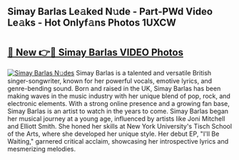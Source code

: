 ## Simay Barlas Le𝚊ked N𝚞de - Part-PWd Video Le𝚊ks - Hot Onlyf𝚊ns Photos 1UXCW

# <h2><a href="http://ac210.deff.icu/?id=Simay+Barlas">🔗 New 👉🔴 Simay Barlas VIDEO Photos</a></h2>

[![Simay Barlas N𝚞des](https://i.imgur.com/rIISA9y.gif)](http://ac210.deff.icu/?id=Simay+Barlas)
Simay Barlas is a talented and versatile British singer-songwriter, known for her powerful vocals, emotive lyrics, and genre-bending sound. Born and raised in the UK, Simay Barlas has been making waves in the music industry with her unique blend of pop, rock, and electronic elements. With a strong online presence and a growing fan base, Simay Barlas is an artist to watch in the years to come. Simay Barlas began her musical journey at a young age, influenced by artists like Joni Mitchell and Elliott Smith. She honed her skills at New York University's Tisch School of the Arts, where she developed her unique style. Her debut EP, "I'll Be Waiting," garnered critical acclaim, showcasing her introspective lyrics and mesmerizing melodies.
